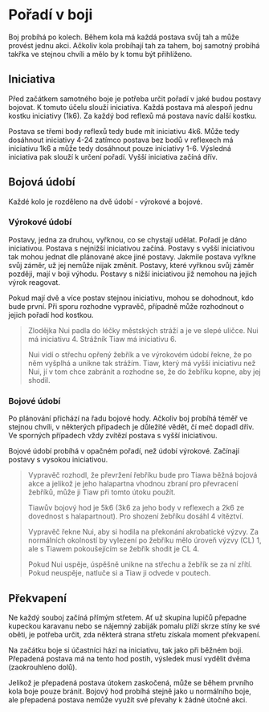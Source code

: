 # Pořadí v boji
Boj probíhá po kolech. Během kola má každá postava svůj tah a může provést jednu akci. Ačkoliv kola probíhají tah za tahem, boj samotný probíhá takřka ve stejnou chvíli a mělo by k tomu být přihlíženo.

## Iniciativa
Před začátkem samotného boje je potřeba určit pořadí v jaké budou postavy bojovat. K tomuto účelu slouží iniciativa. Každá postava má alespoň jednu kostku iniciativy (1k6). Za každý bod reflexů má postava navíc další kostku.

Postava se třemi body reflexů tedy bude mít iniciativu 4k6. Může tedy dosáhnout iniciativy 4-24 zatímco postava bez bodů v reflexech má iniciativu 1k6 a může tedy dosáhnout pouze iniciativy 1-6. Výsledná iniciativa pak slouží k určení pořadí. Vyšší iniciativa začíná dřív.

## Bojová údobí
Každé kolo je rozděleno na dvě údobí - výrokové a bojové.

### Výrokové údobí
Postavy, jedna za druhou, vyřknou, co se chystají udělat. Pořadí je dáno iniciativou. Postava s nejnižší iniciativou začíná. Postavy s vyšší iniciativou tak mohou jednat dle plánované akce jiné postavy. Jakmile postava vyřkne svůj záměr, už jej nemůže nijak změnit. Postavy, které vyřknou svůj záměr později, mají v boji výhodu. Postavy s nižší iniciativou již nemohou na jejich výrok reagovat.

Pokud mají dvě a více postav stejnou iniciativu, mohou se dohodnout, kdo bude první. Při sporu rozhodne vypravěč, případně může rozhodnout o jejich pořadí hod kostkou.

> Zlodějka Nui padla do léčky městských stráží a je ve slepé uličce. Nui má iniciativu 4. Strážník Tiaw má iniciativu 6.
>
> Nui vidí o střechu opřený žebřík a ve výrokovém údobí řekne, že po něm vyšplhá a unikne tak strážím. Tiaw, který má vyšší iniciativu než Nui, jí v tom chce zabránit a rozhodne se, že do žebříku kopne, aby jej shodil.

### Bojové údobí
Po plánování přichází na řadu bojové hody. Ačkoliv boj probíhá téměř ve stejnou chvíli, v některých případech je důležité vědět, čí meč dopadl dřív. Ve sporných případech vždy zvítězí postava s vyšší iniciativou.

Bojové údobí probíhá v opačném pořadí, než údobí výrokové. Začínají postavy s vysokou iniciativou.

> Vypravěč rozhodl, že převržení řebříku bude pro Tiawa běžná bojová akce a jelikož je jeho halapartna vhodnou zbraní pro převracení žebříků, může ji Tiaw při tomto útoku použít.
>
> Tiawův bojový hod je 5k6 (3k6 za jeho body v reflexech a 2k6 ze dovednost s halapartnout). Pro shození žebříku dosáhl 4 vítěztví.
>
> Vypravěč řekne Nui, aby si hodila na překonání akrobatické výzvy. Za normálních okolností by vylezení po žebříku mělo úroveň výzvy (CL) 1, ale s Tiawem pokoušejícím se žebřík shodit je CL 4.
>
> Pokud Nui uspěje, úspěšně unikne na střechu a žebřík se za ní zřítí. Pokud neuspěje, natluče si a Tiaw ji odvede v poutech.

## Překvapení
Ne každý souboj začíná přímým střetem. Ať už skupina lupičů přepadne kupeckou karavanu nebo se nájemný zabiják pomalu plíží skrze stíny ke své oběti, je potřeba určit, zda některá strana střetu získala moment překvapení. 

Na začátku boje si účastníci hází na iniciativu, tak jako při běžném boji. Přepadená postava má na tento hod postih, výsledek musí vydělit dvěma (zaokrouhleno dolů).

Jelikož je přepadená postava útokem zaskočená, může se během prvního kola boje pouze bránit. Bojový hod probíhá stejně jako u normálního boje, ale přepadená postava nemůže využít své převahy k žádné útočné akci.